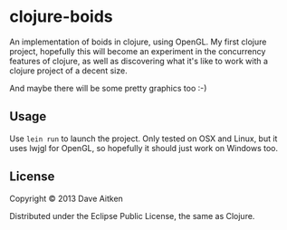 # clojure-boids

An implementation of boids in clojure, using OpenGL.  My first clojure project,
hopefully this will become an experiment in the concurrency features of
clojure, as well as discovering what it's like to work with a clojure project
of a decent size.

And maybe there will be some pretty graphics too :-)

## Usage

Use `lein run` to launch the project. Only tested on OSX and Linux, but it uses
lwjgl for OpenGL, so hopefully it should just work on Windows too.

## License

Copyright © 2013 Dave Aitken

Distributed under the Eclipse Public License, the same as Clojure.
